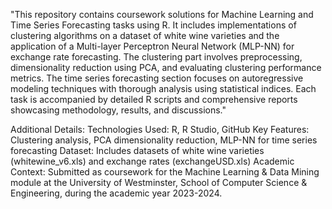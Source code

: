 "This repository contains coursework solutions for Machine Learning and Time Series Forecasting tasks using R. It includes implementations of clustering algorithms on a dataset of white wine varieties and the application of a Multi-layer Perceptron Neural Network (MLP-NN) for exchange rate forecasting. The clustering part involves preprocessing, dimensionality reduction using PCA, and evaluating clustering performance metrics. The time series forecasting section focuses on autoregressive modeling techniques with thorough analysis using statistical indices. Each task is accompanied by detailed R scripts and comprehensive reports showcasing methodology, results, and discussions."

Additional Details:
Technologies Used: R, R Studio, GitHub
Key Features: Clustering analysis, PCA dimensionality reduction, MLP-NN for time series forecasting
Dataset: Includes datasets of white wine varieties (whitewine_v6.xls) and exchange rates (exchangeUSD.xls)
Academic Context: Submitted as coursework for the Machine Learning & Data Mining module at the University of Westminster, School of Computer Science & Engineering, during the academic year 2023-2024.
